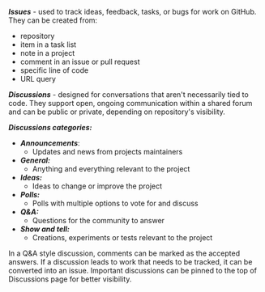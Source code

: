 ***Issues*** - used to track ideas, feedback, tasks, or bugs for work on GitHub. They can be created from:
- repository
- item in a task list
- note in a project
- comment in an issue or pull request
- specific line of code
- URL query

***Discussions*** - designed for conversations that aren't necessarily tied to code. They support open, ongoing communication within a shared forum and can be public or private, depending on repository's visibility.

***Discussions categories:***
- ***Announcements***:
	- Updates and news from projects maintainers
- ***General:***
	- Anything and everything relevant to the project
- ***Ideas:***
	- Ideas to change or improve the project
- ***Polls:***
	- Polls with multiple options to vote for and discuss
- ***Q&A:***
	- Questions for the community to answer
- ***Show and tell:***
	- Creations, experiments or tests relevant to the project

In a Q&A style discussion, comments can be marked as the accepted answers.
If a discussion leads to work that needs to be tracked, it can be converted into an issue.
Important discussions can be pinned to the top of Discussions page for better visibility.

